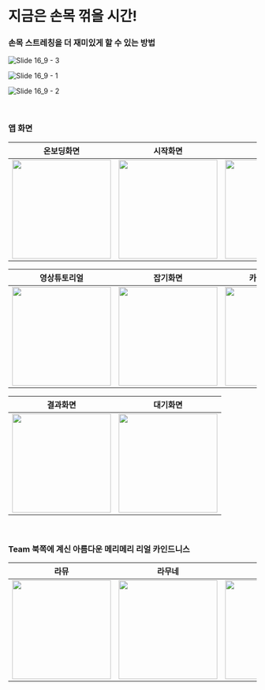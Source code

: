 # 지금은 손목 꺾을 시간!
### 손목 스트레칭을 더 재미있게 할 수 있는 방법
![Slide 16_9 - 3](https://github.com/Code-Drop-DevAcademy/2024-Team-3/assets/75793880/90fd01fc-87d1-4656-9745-56deab63e365)

![Slide 16_9 - 1](https://github.com/Code-Drop-DevAcademy/2024-Team-3/assets/75793880/c64d1ce9-f620-499e-a470-541e5394ae6f)

![Slide 16_9 - 2](https://github.com/Code-Drop-DevAcademy/2024-Team-3/assets/75793880/25d0ffd3-0795-479d-a6af-0263aef07fee)

<br/>

### 앱 화면
| 온보딩화면 | 시작화면 | 선택화면 |상세화면 |
|:---:|:---:|:---:|:---:|
|<img width="200" src="https://github.com/Code-Drop-DevAcademy/2024-Team-3/assets/75793880/a5adbbbf-7bfc-4a2f-8a34-412c36e95fec">|<img width="200" src="https://github.com/Code-Drop-DevAcademy/2024-Team-3/assets/75793880/e8cb07e5-3be7-42ef-a9ff-6702a28c0f70">|<img width="200" src="https://github.com/Code-Drop-DevAcademy/2024-Team-3/assets/75793880/28843cb9-d4d1-439d-bc28-74629cb54058">|<img width="200" src="https://github.com/Code-Drop-DevAcademy/2024-Team-3/assets/75793880/2625ad68-e7d1-4746-acba-d545a213eb8c">|

| 영상튜토리얼 | 잡기화면 | 카운트다운화면 | 꺾기화면 |
|:---:|:---:|:---:|:---:|
|<img width="200" src="https://github.com/Code-Drop-DevAcademy/2024-Team-3/assets/75793880/c9d1583d-2c72-414f-a4ab-60a20f6f82f6">|<img width="200" src="https://github.com/Code-Drop-DevAcademy/2024-Team-3/assets/75793880/97b233b8-33f8-4f47-b630-4e7e1e5598e6">|<img width="200" src="https://github.com/Code-Drop-DevAcademy/2024-Team-3/assets/75793880/2004b530-bada-4e2d-a5bb-a8d26e2fb751">|<img width="200" src="https://github.com/Code-Drop-DevAcademy/2024-Team-3/assets/75793880/ed1ca7ff-be0e-43cd-a5a2-abd45134096e">|

| 결과화면 | 대기화면 |
|:---:|:---:|
|<img width="200" src="https://github.com/Code-Drop-DevAcademy/2024-Team-3/assets/75793880/87473528-a9f0-4f54-b4a2-8a20605938a7">|<img width="200" src="https://github.com/Code-Drop-DevAcademy/2024-Team-3/assets/75793880/47859b14-dad1-46f2-81e3-8b1db0b52339">|

<br/>

### Team 북쪽에 계신 아름다운 메리메리 리얼 카인드니스

|라뮤|라무네|티나|도란|
|:-:|:-:|:-:|:-:|
|<img width="200" src="https://github.com/Code-Drop-DevAcademy/2024-Team-3/assets/75793880/e30c15c4-6ae5-4dfc-bdce-945cc26c5b4c">|<img width="200" src="https://github.com/Code-Drop-DevAcademy/2024-Team-3/assets/75793880/e54ac767-bc67-4763-ba43-04c60ccf6bf6">|<img width="200" src="https://github.com/Code-Drop-DevAcademy/2024-Team-3/assets/75793880/e30c15c4-6ae5-4dfc-bdce-945cc26c5b4c">|<img width="200" src="https://github.com/Code-Drop-DevAcademy/2024-Team-3/assets/75793880/0bb9ce41-dbcf-4277-9411-1f36fece7a45">|

